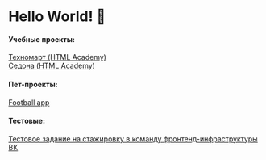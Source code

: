 # Hello World! 🖖

#### Учебные проекты:

[Техномарт (HTML Academy)](https://sonicfear96.github.io/1554867-technomart-29/)  
[Седона (HTML Academy)](https://sonicfear96.github.io/1554867-sedona-21/index.html)

#### Пет-проекты:

[Football app](https://sonicfear96.github.io/football-app/)

#### Тестовые:

[Тестовое задание на стажировку в команду фронтенд-инфраструктуры ВК](https://sonicfear96.github.io/vk-test/)
